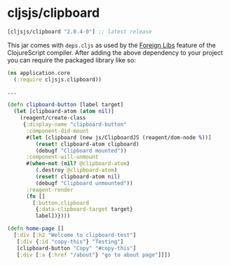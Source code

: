 # cljsjs/clipboard

[](dependency)
```clojure
[cljsjs/clipboard "2.0.4-0"] ;; latest release
```
[](/dependency)

This jar comes with `deps.cljs` as used by the [Foreign Libs][flibs] feature
of the ClojureScript compiler. After adding the above dependency to your project
you can require the packaged library like so:

```clojure
(ns application.core
  (:require cljsjs.clipboard))

...

(defn clipboard-button [label target]
  (let [clipboard-atom (atom nil)]
    (reagent/create-class
     {:display-name "clipboard-button"
      :component-did-mount
      #(let [clipboard (new js/ClipboardJS (reagent/dom-node %))]
         (reset! clipboard-atom clipboard)
         (debugf "Clipboard mounted"))
      :component-will-unmount
      #(when-not (nil? @clipboard-atom)
         (.destroy @clipboard-atom)
         (reset! clipboard-atom nil)
         (debugf "Clipboard unmounted"))
      :reagent-render
      (fn []
        [:button.clipboard
         {:data-clipboard-target target}
         label])})))

(defn home-page []
  [:div [:h2 "Welcome to clipboard-test"]
   [:div {:id "copy-this"} "Testing"]
   [clipboard-button "Copy" "#copy-this"]
   [:div [:a {:href "/about"} "go to about page"]]])
```

[flibs]: https://clojurescript.org/reference/packaging-foreign-deps

